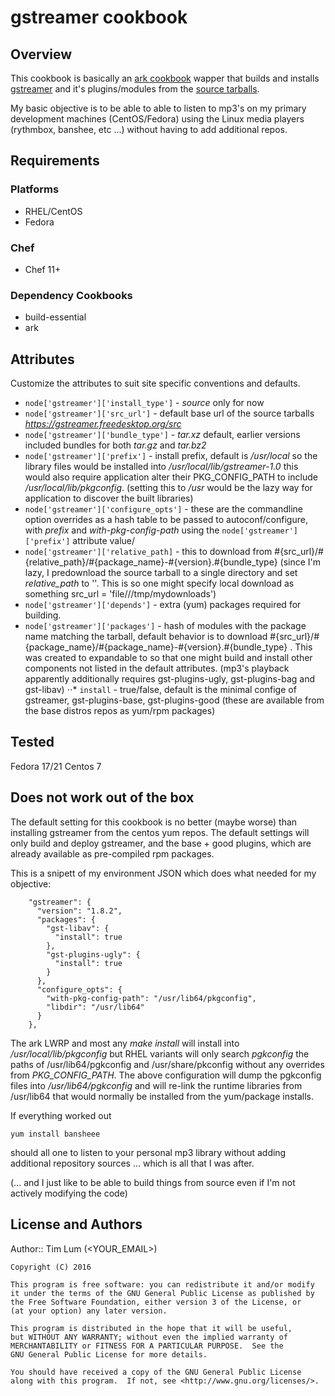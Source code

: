 
# gstreamer cookbook

## Overview
This cookbook is basically an [ark cookbook](https://supermarket.chef.io/cookbooks/ark) wapper that builds and installs [gstreamer](https://gstreamer.freedesktop.org/) and it's plugins/modules from the [source tarballs](https://gstreamer.freedesktop.org/src/).

My basic objective is to be able to able to listen to mp3's on my primary development machines (CentOS/Fedora) using the Linux media players (rythmbox, banshee, etc ...) without having to add additional repos. 

## Requirements
### Platforms
- RHEL/CentOS
- Fedora

### Chef
- Chef 11+

### Dependency Cookbooks
- build-essential
- ark

## Attributes
Customize the attributes to suit site specific conventions and defaults.
* `node['gstreamer']['install_type']` - *source* only for now 
* `node['gstreamer']['src_url']` - default base url of the source tarballs _https://gstreamer.freedesktop.org/src_
* `node['gstreamer']['bundle_type']` - *tar.xz* default, earlier versions included bundles for both *tar.gz* and *tar.bz2*
* `node['gstreamer']['prefix']` - install prefix, default is */usr/local* so the library files would be installed into */usr/local/lib/gstreamer-1.0* this would also require application alter their PKG_CONFIG_PATH to include */usr/local/lib/pkgconfig*. (setting this to */usr* would be the lazy way for application to discover the built libraries)
* `node['gstreamer']['configure_opts']` - these are the commandline option overrides as a hash table to be passed to autoconf/configure, with *prefix* and *with-pkg-config-path* using the `node['gstreamer']['prefix']` attribute value/
* `node['gstreamer']['relative_path]` - this to download from #{src_url}/#{relative_path}/#{package_name}-#{version}.#{bundle_type} (since I'm lazy, I predownload the source tarball to a single directory and set *relative_path* to ''. This is so one might specify local download as something src_url = 'file///tmp/mydownloads')
* `node['gstreamer']['depends']` - extra (yum) packages required for building.
* `node['gstreamer']['packages']` - hash of modules with the package name matching the tarball, default behavior is to download #{src_url}/#{package_name}/#{package_name}-#{version}.#{bundle_type} . This was created to expandable to so that one might build and install other components not listed in the default attributes. (mp3's playback apparently additionally requires gst-plugins-ugly, gst-plugins-bag and gst-libav)
⋅⋅* `install` - true/false, default is the minimal confige of gstreamer, gst-plugins-base, gst-plugins-good (these are available from the base distros repos as yum/rpm packages)


## Tested
Fedora 17/21
Centos 7

## Does not work out of the box
The default setting for this cookbook is no better (maybe worse) than installing gstreamer from the centos yum repos. The default settings will only build and deploy gstreamer, and the base + good plugins, which are already available as pre-compiled rpm packages.


This is a snipett of my environment JSON which does what needed for my objective:
``` 
    "gstreamer": {
      "version": "1.8.2",
      "packages": {
        "gst-libav": {
          "install": true
        },
        "gst-plugins-ugly": {
          "install": true
        }
      },
      "configure_opts": {
        "with-pkg-config-path": "/usr/lib64/pkgconfig",
        "libdir": "/usr/lib64"
      }
    },
```

The ark LWRP and most any _make install_ will install into _/usr/local/lib/pkgconfig_ but RHEL variants will only search *pgkconfig* the paths of /usr/lib64/pgkconfig and /usr/share/pkconfig without any overrides from *PKG_CONFIG_PATH*. The above configuration will dump the pgkconfig files into */usr/lib64/pgkconfig* and will re-link the runtime libraries from /usr/lib64 that would normally be installed from the yum/package installs.

If everything worked out
```
yum install bansheee
```

should all one to listen to your personal mp3 library without adding additional repository sources ... which is all that I was after.

(... and I just like to be able to build things from source even if I'm not actively modifying the code)

## License and Authors

Author:: Tim Lum (<YOUR_EMAIL>)

    Copyright (C) 2016

    This program is free software: you can redistribute it and/or modify
    it under the terms of the GNU General Public License as published by
    the Free Software Foundation, either version 3 of the License, or
    (at your option) any later version.

    This program is distributed in the hope that it will be useful,
    but WITHOUT ANY WARRANTY; without even the implied warranty of
    MERCHANTABILITY or FITNESS FOR A PARTICULAR PURPOSE.  See the
    GNU General Public License for more details.

    You should have received a copy of the GNU General Public License
    along with this program.  If not, see <http://www.gnu.org/licenses/>.
